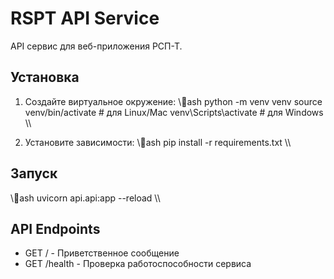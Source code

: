 ﻿# RSPT API Service

API сервис для веб-приложения РСП-Т.

## Установка

1. Создайте виртуальное окружение:
\\\ash
python -m venv venv
source venv/bin/activate  # для Linux/Mac
venv\Scripts\activate     # для Windows
\\\

2. Установите зависимости:
\\\ash
pip install -r requirements.txt
\\\

## Запуск

\\\ash
uvicorn api.api:app --reload
\\\

## API Endpoints

- GET / - Приветственное сообщение
- GET /health - Проверка работоспособности сервиса
